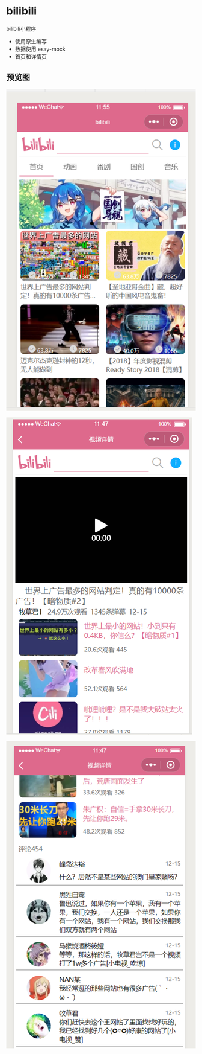 # bilibili

bilibili小程序

- 使用原生编写
- 数据使用 esay-mock 
- 首页和详情页

## 预览图
![首页](./images/Snipaste_2019-06-02_11-56-20.png)

![视频详情](./images/Snipaste_2019-06-02_11-47-14.png)

![评论详情](./images/Snipaste_2019-06-02_11-47-32.png)
